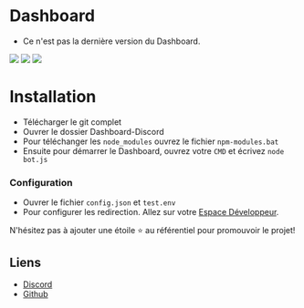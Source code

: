 # Dashboard

* Ce n'est pas la dernière version du Dashboard.

[![](https://img.shields.io/discord/745382663896039496.svg?logo=discord&colorB=7289DA)](https://discord.gg/nF5vj4BhrH)
[![](https://img.shields.io/badge/paypal-donate-blue.svg)](https://paypal.me/fabio2fell)
[![](https://img.shields.io/badge/discord.js-v12.0.0--dev-blue.svg?logo=npm)](https://github.com/discordjs)

# Installation

* Télécharger le git complet<br>
* Ouvrer le dossier Dashboard-Discord<br>
* Pour téléchanger les `node_modules` ouvrez le fichier `npm-modules.bat`<br>
* Ensuite pour démarrer le Dashboard, ouvrez votre `CMD` et écrivez `node bot.js`<br>

### Configuration
* Ouvrer le fichier `config.json` et `test.env`<br>
* Pour configurer les redirection. Allez sur votre [Espace Développeur](https://discord.com/developers/applications).<br>


N'hésitez pas à ajouter une étoile ⭐ au référentiel pour promouvoir le projet!

## Liens

*   [Discord](https://discord.gg/nF5vj4BhrH)
*   [Github](https://github.com/kziiz/)
